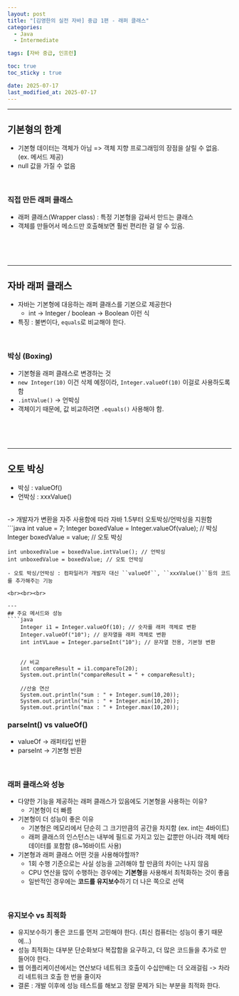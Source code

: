 ```yaml
---
layout: post
title: "[김영한의 실전 자바] 중급 1편 - 래퍼 클래스"
categories: 
  - Java
  - Intermediate

tags: [자바 중급, 인프런]

toc: true
toc_sticky : true

date: 2025-07-17
last_modified_at: 2025-07-17
---
```



---
## 기본형의 한계 
- 기본형 데이터는 객체가 아님 => 객체 지향 프로그래밍의 장점을 살릴 수 없음. (ex. 메서드 제공)
- null 값을 가질 수 없음

<br>

### 직접 만든 래퍼 클래스
- 래퍼 클래스(Wrapper class) : 특정 기본형을 감싸서 만드는 클래스
- 객체를 만들어서 메소드만 호출해보면 훨씬 편리한 걸 알 수 있음.

<br><br><br>

---
## 자바 래퍼 클래스
- 자바는 기본형에 대응하는 래퍼 클래스를 기본으로 제공한다
  - int -> Integer / boolean -> Boolean 이런 식
- 특징 : 불변이다, ``equals``로 비교해야 한다.

<br>

### 박싱 (Boxing)
- 기본형을 래퍼 클래스로 변경하는 것 
- ``new Integer(10)`` 이건 삭제 예정이라, ``Integer.valueOf(10)`` 이걸로 사용하도록 함
- ``.intValue()`` -> 언박싱 
- 객체이기 때문에, 값 비교하려면 ``.equals()`` 사용해야 함.

<br><br><br>

---
## 오토 박싱
- 박싱 : valueOf()
- 언박싱 : xxxValue()
<br>
-> 개발자가 변환을 자주 사용함에 따라 자바 1.5부터 오토박싱/언박싱을 지원함
```java
    int value = 7;
    Integer boxedValue = Integer.valueOf(value); // 박싱
    Integer boxedValue = value; // 오토 박싱
    
    int unboxedValue = boxedValue.intValue(); // 언박싱
    int unboxedValue = boxedValue; // 오토 언박싱
```
- 오토 박싱/언박싱 : 컴파일러가 개발자 대신 ``valueOf``, ``xxxValue()``등의 코드를 추가해주는 기능

<br><br><br>

---
## 주요 메서드와 성능
````java
    Integer i1 = Integer.valueOf(10); // 숫자를 래퍼 객체로 변환
    Integer.valueOf("10"); // 문자열을 래퍼 객체로 변환
    int intVLaue = Integer.parseInt("10"); // 문자열 전용, 기본형 변환


    // 비교
    int compareResult = i1.compareTo(20);
    System.out.println("compareResult = " + compareResult);

    //산술 연산
    System.out.println("sum : " + Integer.sum(10,20));
    System.out.println("min : " + Integer.min(10,20));
    System.out.println("max : " + Integer.max(10,20));
````
### parseInt() vs valueOf()
- valueOf -> 래퍼타입 반환
- parseInt -> 기본형 반환

<br>

### 래퍼 클래스와 성능
- 다양한 기능을 제공하는 래퍼 클래스가 있음에도 기본형을 사용하는 이유?
  - 기본형이 더 빠름
- 기본형이 더 성능이 좋은 이유
  - 기본형은 메모리에서 단순히 그 크기만큼의 공간을 차지함 (ex. int는 4바이트)
  - 래퍼 클래스의 인스턴스는 내부에 필드로 가지고 있는 값뿐만 아니라 객체 메타데이터를 포함함 (8~16바이트 사용)
- 기본형과 래퍼 클래스 어떤 것을 사용해야할까?
  - 1회 수행 기준으로는 사실 성능을 고려해야 할 만큼의 차이는 나지 않음
  - CPU 연산을 많이 수행하는 경우에는 **기본형**을 사용해서 최적화하는 것이 좋음
  - 일반적인 경우에는 **코드를 유지보수**하기 더 나은 쪽으로 선택

<br>

### 유지보수 vs 최적화
- 유지보수하기 좋은 코드를 먼저 고민해야 한다. (최신 컴퓨터는 성능이 좋기 때문에...)
- 성능 최적화는 대부분 단순화보다 복잡함을 요구하고, 더 많은 코드들을 추가로 만들어야 한다.
- 웹 어플리케이션에서는 연산보다 네트워크 호출이 수십만배는 더 오래걸림 -> 차라리 네트워크 호출 한 번을 줄이자
- 결론 : 개발 이후에 성능 테스트를 해보고 정말 문제가 되는 부분을 최적화 한다.